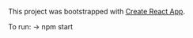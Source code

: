 This project was bootstrapped with [Create React App](https://github.com/facebookincubator/create-react-app).

To run:
->  npm start